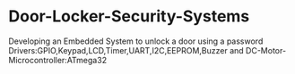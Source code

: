 # Door-Locker-Security-Systems
Developing an Embedded System to unlock a door using a password                                                                     Drivers:GPIO,Keypad,LCD,Timer,UART,I2C,EEPROM,Buzzer and DC-Motor-Microcontroller:ATmega32
